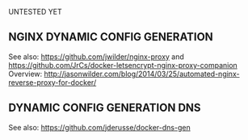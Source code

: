 UNTESTED YET

NGINX DYNAMIC CONFIG GENERATION
------
See also: https://github.com/jwilder/nginx-proxy
and https://github.com/JrCs/docker-letsencrypt-nginx-proxy-companion
Overview: http://jasonwilder.com/blog/2014/03/25/automated-nginx-reverse-proxy-for-docker/

DYNAMIC CONFIG GENERATION DNS
------
See also: https://github.com/jderusse/docker-dns-gen